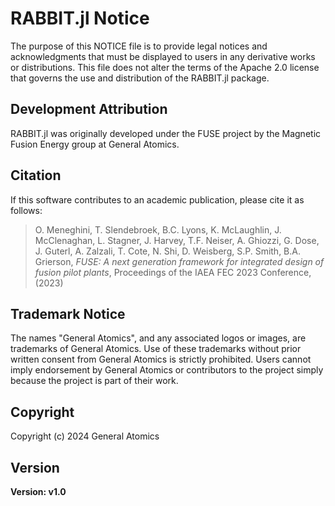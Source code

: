 # RABBIT.jl Notice

The purpose of this NOTICE file is to provide legal notices and acknowledgments that must be displayed to users in any derivative works or distributions. This file does not alter the terms of the Apache 2.0 license that governs the use and distribution of the RABBIT.jl package.

## Development Attribution

RABBIT.jl was originally developed under the FUSE project by the Magnetic Fusion Energy group at General Atomics.

## Citation

If this software contributes to an academic publication, please cite it as follows:

> O. Meneghini, T. Slendebroek, B.C. Lyons, K. McLaughlin, J. McClenaghan, L. Stagner, J. Harvey, T.F. Neiser, A. Ghiozzi, G. Dose, J. Guterl, A. Zalzali, T. Cote, N. Shi, D. Weisberg, S.P. Smith, B.A. Grierson, _FUSE: A next generation framework for integrated design of fusion pilot plants_, Proceedings of the IAEA FEC 2023 Conference, (2023)

## Trademark Notice

The names "General Atomics", and any associated logos or images, are trademarks of General Atomics. Use of these trademarks without prior written consent from General Atomics is strictly prohibited. Users cannot imply endorsement by General Atomics or contributors to the project simply because the project is part of their work.

## Copyright

Copyright (c) 2024 General Atomics

## Version

**Version: v1.0**
